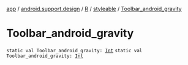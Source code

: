 [app](../../../index.md) / [android.support.design](../../index.md) / [R](../index.md) / [styleable](index.md) / [Toolbar_android_gravity](./-toolbar_android_gravity.md)

# Toolbar_android_gravity

`static val Toolbar_android_gravity: `[`Int`](https://kotlinlang.org/api/latest/jvm/stdlib/kotlin/-int/index.html)
`static val Toolbar_android_gravity: `[`Int`](https://kotlinlang.org/api/latest/jvm/stdlib/kotlin/-int/index.html)